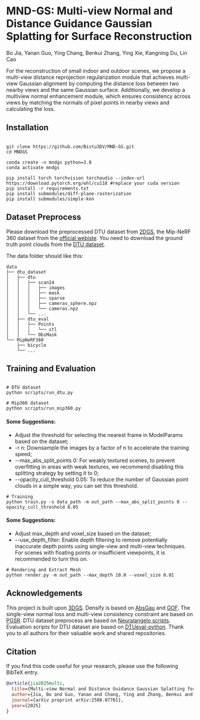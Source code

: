 # MND-GS: Multi-view Normal and Distance Guidance Gaussian Splatting for Surface Reconstruction
Bo Jia, Yanan Guo, Ying Chang, Benkui Zhang, Ying Xie, Kangning Du, Lin Cao

For the reconstruction of small indoor and outdoor scenes, we propose a multi-view distance reprojection regularization module that achieves multi-view Gaussian alignment by computing the distance loss between two nearby views and the same Gaussian surface. Additionally, we develop a multiview normal enhancement module, which ensures consistency across views by matching the normals of pixel points in nearby views and calculating the loss.

## Installation

```shell

git clone https://github.com/Bistu3DV/MND-GS.git
cd MNDGS

conda create -n mndgs python=3.8
conda activate mndgs

pip install torch torchvision torchaudio --index-url https://download.pytorch.org/whl/cu118 #replace your cuda version
pip install -r requirements.txt
pip install submodules/diff-plane-rasterization
pip install submodules/simple-knn
```

## Dataset Preprocess
Please download the preprocessed DTU dataset from [2DGS](https://surfsplatting.github.io/), the Mip-NeRF 360 dataset from the [official webiste](https://jonbarron.info/mipnerf360/). You need to download the ground truth point clouds from the [DTU dataset](https://roboimagedata.compute.dtu.dk/?page_id=36). 

The data folder should like this:
```shell
data
├── dtu_dataset
│   ├── dtu
│   │   ├── scan24
│   │   │   ├── images
│   │   │   ├── mask
│   │   │   ├── sparse
│   │   │   ├── cameras_sphere.npz
│   │   │   └── cameras.npz
│   │   └── ...
│   ├── dtu_eval
│   │   ├── Points
│   │   │   └── stl
│   │   └── ObsMask
└── MipNeRF360
    ├── bicycle
    └── ...
```

## Training and Evaluation
```shell

# DTU dataset
python scripts/run_dtu.py

# Mip360 dataset
python scripts/run_mip360.py
```

#### Some Suggestions:
- Adjust the threshold for selecting the nearest frame in ModelParams based on the dataset;
- -r n: Downsample the images by a factor of n to accelerate the training speed;
- --max_abs_split_points 0: For weakly textured scenes, to prevent overfitting in areas with weak textures, we recommend disabling this splitting strategy by setting it to 0;
- --opacity_cull_threshold 0.05: To reduce the number of Gaussian point clouds in a simple way, you can set this threshold.
```shell
# Training
python train.py -s data_path -m out_path --max_abs_split_points 0 --opacity_cull_threshold 0.05
```

#### Some Suggestions:
- Adjust max_depth and voxel_size based on the dataset;
- --use_depth_filter: Enable depth filtering to remove potentially inaccurate depth points using single-view and multi-view techniques. For scenes with floating points or insufficient viewpoints, it is recommended to turn this on.
```shell
# Rendering and Extract Mesh
python render.py -m out_path --max_depth 10.0 --voxel_size 0.01
```

## Acknowledgements
This project is built upon [3DGS](https://github.com/graphdeco-inria/gaussian-splatting). Densify is based on [AbsGau](https://ty424.github.io/AbsGS.github.io/) and [GOF](https://github.com/autonomousvision/gaussian-opacity-fields?tab=readme-ov-file). The single-view normal loss and multi-view consistency constraint are based on [PGSR](https://github.com/zju3dv/PGSR). DTU dataset preprocess are based on [Neuralangelo scripts](https://github.com/NVlabs/neuralangelo/blob/main/DATA_PROCESSING.md). Evaluation scripts for DTU dataset are based on [DTUeval-python](https://github.com/jzhangbs/DTUeval-python). Thank you to all authors for their valuable work and shared repositories.


## Citation

If you find this code useful for your research, please use the following BibTeX entry.
<!-- 
```bibtex
@misc{jia2025multiviewnormaldistanceguidance,
      title={Multi-view Normal and Distance Guidance Gaussian Splatting for Surface Reconstruction}, 
      author={Bo Jia and Yanan Guo and Ying Chang and Benkui Zhang and Ying Xie and Kangning Du and Lin Cao},
      year={2025},
      eprint={2508.07701},
      archivePrefix={arXiv},
      primaryClass={cs.CV},
      url={https://arxiv.org/abs/2508.07701}, 
}
``` -->
```bibtex
@article{jia2025multi,
  title={Multi-view Normal and Distance Guidance Gaussian Splatting for Surface Reconstruction},
  author={Jia, Bo and Guo, Yanan and Chang, Ying and Zhang, Benkui and Xie, Ying and Du, Kangning and Cao, Lin},
  journal={arXiv preprint arXiv:2508.07701},
  year={2025}
}
```
